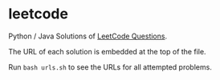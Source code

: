 # leetcode

Python / Java Solutions of [LeetCode Questions](https://leetcode.com/).

The URL of each solution is embedded at the top of the file.

Run `bash urls.sh` to see the URLs for all attempted problems.
